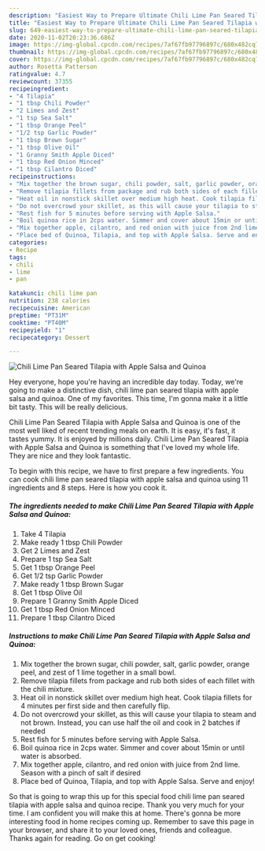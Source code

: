 ```yaml
---
description: "Easiest Way to Prepare Ultimate Chili Lime Pan Seared Tilapia with Apple Salsa and Quinoa"
title: "Easiest Way to Prepare Ultimate Chili Lime Pan Seared Tilapia with Apple Salsa and Quinoa"
slug: 649-easiest-way-to-prepare-ultimate-chili-lime-pan-seared-tilapia-with-apple-salsa-and-quinoa
date: 2020-11-02T20:23:36.686Z
image: https://img-global.cpcdn.com/recipes/7af67fb97796897c/680x482cq70/chili-lime-pan-seared-tilapia-with-apple-salsa-and-quinoa-recipe-main-photo.jpg
thumbnail: https://img-global.cpcdn.com/recipes/7af67fb97796897c/680x482cq70/chili-lime-pan-seared-tilapia-with-apple-salsa-and-quinoa-recipe-main-photo.jpg
cover: https://img-global.cpcdn.com/recipes/7af67fb97796897c/680x482cq70/chili-lime-pan-seared-tilapia-with-apple-salsa-and-quinoa-recipe-main-photo.jpg
author: Rosetta Patterson
ratingvalue: 4.7
reviewcount: 37355
recipeingredient:
- "4 Tilapia"
- "1 tbsp Chili Powder"
- "2 Limes and Zest"
- "1 tsp Sea Salt"
- "1 tbsp Orange Peel"
- "1/2 tsp Garlic Powder"
- "1 tbsp Brown Sugar"
- "1 tbsp Olive Oil"
- "1 Granny Smith Apple Diced"
- "1 tbsp Red Onion Minced"
- "1 tbsp Cilantro Diced"
recipeinstructions:
- "Mix together the brown sugar, chili powder, salt, garlic powder, orange peel, and zest of 1 lime together in a small bowl."
- "Remove tilapia fillets from package and rub both sides of each fillet with the chili mixture."
- "Heat oil in nonstick skillet over medium high heat. Cook tilapia fillets for 4 minutes per first side and then carefully flip."
- "Do not overcrowd your skillet, as this will cause your tilapia to steam and not brown. Instead, you can use half the oil and cook in 2 batches if needed"
- "Rest fish for 5 minutes before serving with Apple Salsa."
- "Boil quinoa rice in 2cps water. Simmer and cover about 15min or until water is absorbed."
- "Mix together apple, cilantro, and red onion with juice from 2nd lime. Season with a pinch of salt if desired"
- "Place bed of Quinoa, Tilapia, and top with Apple Salsa. Serve and enjoy!"
categories:
- Recipe
tags:
- chili
- lime
- pan

katakunci: chili lime pan 
nutrition: 238 calories
recipecuisine: American
preptime: "PT31M"
cooktime: "PT40M"
recipeyield: "1"
recipecategory: Dessert

---
```



![Chili Lime Pan Seared Tilapia with Apple Salsa and Quinoa](https://img-global.cpcdn.com/recipes/7af67fb97796897c/680x482cq70/chili-lime-pan-seared-tilapia-with-apple-salsa-and-quinoa-recipe-main-photo.jpg)

Hey everyone, hope you're having an incredible day today. Today, we're going to make a distinctive dish, chili lime pan seared tilapia with apple salsa and quinoa. One of my favorites. This time, I'm gonna make it a little bit tasty. This will be really delicious.

Chili Lime Pan Seared Tilapia with Apple Salsa and Quinoa is one of the most well liked of recent trending meals on earth. It is easy, it's fast, it tastes yummy. It is enjoyed by millions daily. Chili Lime Pan Seared Tilapia with Apple Salsa and Quinoa is something that I've loved my whole life. They are nice and they look fantastic.




To begin with this recipe, we have to first prepare a few ingredients. You can cook chili lime pan seared tilapia with apple salsa and quinoa using 11 ingredients and 8 steps. Here is how you cook it.

<!--inarticleads1-->

##### The ingredients needed to make Chili Lime Pan Seared Tilapia with Apple Salsa and Quinoa:

1. Take 4 Tilapia
1. Make ready 1 tbsp Chili Powder
1. Get 2 Limes and Zest
1. Prepare 1 tsp Sea Salt
1. Get 1 tbsp Orange Peel
1. Get 1/2 tsp Garlic Powder
1. Make ready 1 tbsp Brown Sugar
1. Get 1 tbsp Olive Oil
1. Prepare 1 Granny Smith Apple Diced
1. Get 1 tbsp Red Onion Minced
1. Prepare 1 tbsp Cilantro Diced




<!--inarticleads2-->

##### Instructions to make Chili Lime Pan Seared Tilapia with Apple Salsa and Quinoa:

1. Mix together the brown sugar, chili powder, salt, garlic powder, orange peel, and zest of 1 lime together in a small bowl.
1. Remove tilapia fillets from package and rub both sides of each fillet with the chili mixture.
1. Heat oil in nonstick skillet over medium high heat. Cook tilapia fillets for 4 minutes per first side and then carefully flip.
1. Do not overcrowd your skillet, as this will cause your tilapia to steam and not brown. Instead, you can use half the oil and cook in 2 batches if needed
1. Rest fish for 5 minutes before serving with Apple Salsa.
1. Boil quinoa rice in 2cps water. Simmer and cover about 15min or until water is absorbed.
1. Mix together apple, cilantro, and red onion with juice from 2nd lime. Season with a pinch of salt if desired
1. Place bed of Quinoa, Tilapia, and top with Apple Salsa. Serve and enjoy!




So that is going to wrap this up for this special food chili lime pan seared tilapia with apple salsa and quinoa recipe. Thank you very much for your time. I am confident you will make this at home. There's gonna be more interesting food in home recipes coming up. Remember to save this page in your browser, and share it to your loved ones, friends and colleague. Thanks again for reading. Go on get cooking!
